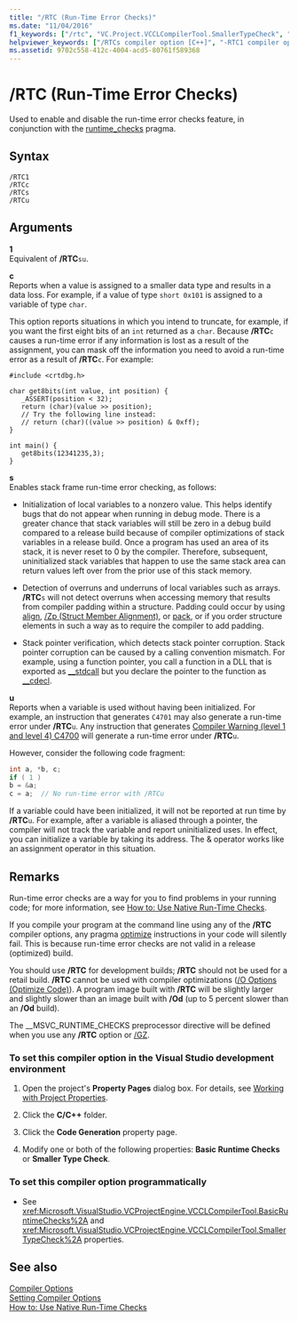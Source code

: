 ```yaml
---
title: "/RTC (Run-Time Error Checks)"
ms.date: "11/04/2016"
f1_keywords: ["/rtc", "VC.Project.VCCLCompilerTool.SmallerTypeCheck", "VC.Project.VCCLCompilerTool.UninitializedVariableCheck", "VC.Project.VCCLCompilerTool.StackFrameCheck", "VC.Project.VCCLCompilerTool.BasicRuntimeChecks"]
helpviewer_keywords: ["/RTCs compiler option [C++]", "-RTC1 compiler option [C++]", "run-time errors, error checks", "-RTCu compiler option [C++]", "/RTC1 compiler option [C++]", "/RTCc compiler option [C++]", "/RTCu compiler option [C++]", "__MSVC_RUNTIME_CHECKS macro", "-RTCs compiler option [C++]", "RTCs compiler option", "RTC1 compiler option", "run-time errors, run-time checks", "run-time checks, /RTC option", "RTCu compiler option", "RTCc compiler option", "-RTCc compiler option [C++]"]
ms.assetid: 9702c558-412c-4004-acd5-80761f589368
---
```

# /RTC (Run-Time Error Checks)

Used to enable and disable the run-time error checks feature, in conjunction with the [runtime_checks](../../preprocessor/runtime-checks.md) pragma.

## Syntax

```
/RTC1
/RTCc
/RTCs
/RTCu
```

## Arguments

**1**<br/>
Equivalent of **/RTC**`su`.

**c**<br/>
Reports when a value is assigned to a smaller data type and results in a data loss. For example, if a value of type `short 0x101` is assigned to a variable of type `char`.

This option reports situations in which you intend to truncate, for example, if you want the first eight bits of an `int` returned as a `char`. Because **/RTC**`c` causes a run-time error if any information is lost as a result of the assignment, you can mask off the information you need to avoid a run-time error as a result of **/RTC**`c`. For example:

```
#include <crtdbg.h>

char get8bits(int value, int position) {
   _ASSERT(position < 32);
   return (char)(value >> position);
   // Try the following line instead:
   // return (char)((value >> position) & 0xff);
}

int main() {
   get8bits(12341235,3);
}
```

**s**<br/>
Enables stack frame run-time error checking, as follows:

- Initialization of local variables to a nonzero value. This helps identify bugs that do not appear when running in debug mode. There is a greater chance that stack variables will still be zero in a debug build compared to a release build because of compiler optimizations of stack variables in a release build. Once a program has used an area of its stack, it is never reset to 0 by the compiler. Therefore, subsequent, uninitialized stack variables that happen to use the same stack area can return values left over from the prior use of this stack memory.

- Detection of overruns and underruns of local variables such as arrays. **/RTC**`s` will not detect overruns when accessing memory that results from compiler padding within a structure. Padding could occur by using [align](../../cpp/align-cpp.md), [/Zp (Struct Member Alignment)](../../build/reference/zp-struct-member-alignment.md), or [pack](../../preprocessor/pack.md), or if you order structure elements in such a way as to require the compiler to add padding.

- Stack pointer verification, which detects stack pointer corruption. Stack pointer corruption can be caused by a calling convention mismatch. For example, using a function pointer, you call a function in a DLL that is exported as [__stdcall](../../cpp/stdcall.md) but you declare the pointer to the function as [__cdecl](../../cpp/cdecl.md).

**u**<br/>
Reports when a variable is used without having been initialized. For example, an instruction that generates `C4701` may also generate a run-time error under **/RTC**`u`. Any instruction that generates [Compiler Warning (level 1 and level 4) C4700](../../error-messages/compiler-warnings/compiler-warning-level-1-and-level-4-c4700.md) will generate a run-time error under **/RTC**`u`.

However, consider the following code fragment:

```cpp
int a, *b, c;
if ( 1 )
b = &a;
c = a;  // No run-time error with /RTCu
```

If a variable could have been initialized, it will not be reported at run time by **/RTC**`u`. For example, after a variable is aliased through a pointer, the compiler will not track the variable and report uninitialized uses. In effect, you can initialize a variable by taking its address. The & operator works like an assignment operator in this situation.

## Remarks

Run-time error checks are a way for you to find problems in your running code; for more information, see [How to: Use Native Run-Time Checks](/visualstudio/debugger/how-to-use-native-run-time-checks).

If you compile your program at the command line using any of the **/RTC** compiler options, any pragma [optimize](../../preprocessor/optimize.md) instructions in your code will silently fail. This is because run-time error checks are not valid in a release (optimized) build.

You should use **/RTC** for development builds; **/RTC** should not be used for a retail build. **/RTC** cannot be used with compiler optimizations ([/O Options (Optimize Code)](../../build/reference/o-options-optimize-code.md)). A program image built with **/RTC** will be slightly larger and slightly slower than an image built with **/Od** (up to 5 percent slower than an **/Od** build).

The __MSVC_RUNTIME_CHECKS preprocessor directive will be defined when you use any **/RTC** option or [/GZ](../../build/reference/gz-enable-stack-frame-run-time-error-checking.md).

### To set this compiler option in the Visual Studio development environment

1. Open the project's **Property Pages** dialog box. For details, see [Working with Project Properties](../../ide/working-with-project-properties.md).

1. Click the **C/C++** folder.

1. Click the **Code Generation** property page.

1. Modify one or both of the following properties: **Basic Runtime Checks** or **Smaller Type Check**.

### To set this compiler option programmatically

- See <xref:Microsoft.VisualStudio.VCProjectEngine.VCCLCompilerTool.BasicRuntimeChecks%2A> and <xref:Microsoft.VisualStudio.VCProjectEngine.VCCLCompilerTool.SmallerTypeCheck%2A> properties.

## See also

[Compiler Options](../../build/reference/compiler-options.md)<br/>
[Setting Compiler Options](../../build/reference/setting-compiler-options.md)<br/>
[How to: Use Native Run-Time Checks](/visualstudio/debugger/how-to-use-native-run-time-checks)
